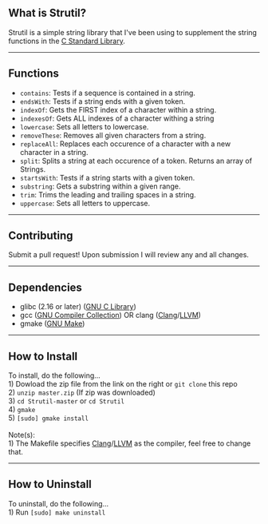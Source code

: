 ## What is Strutil?

  Strutil is a simple string library that I've been using to supplement the string functions in the [C Standard Library][C Standard Library].

***

## Functions
  - `contains`: Tests if a sequence is contained in a string.
  - `endsWith`: Tests if a string ends with a given token.
  - `indexOf`: Gets the FIRST index of a character within a string.
  - `indexesOf`: Gets ALL indexes of a character withing a string
  - `lowercase`: Sets all letters to lowercase.
  - `removeThese`: Removes all given characters from a string.
  - `replaceAll`: Replaces each occurence of a character with a new character in a string.
  - `split`: Splits a string at each occurence of a token. Returns an array of Strings.
  - `startsWith`: Tests if a string starts with a given token.
  - `substring`: Gets a substring within a given range.
  - `trim`: Trims the leading and trailing spaces in a string.
  - `uppercase`: Sets all letters to uppercase.

***

## Contributing
  Submit a pull request! Upon submission I will review any and all changes.

***

## Dependencies
  - glibc (2.16 or later) ([GNU C Library][Glibc])
  - gcc ([GNU Compiler Collection][GCC]) OR clang ([Clang][Clang]/[LLVM][LLVM])
  - gmake ([GNU Make][Gmake])

***

## How to Install
  To install, do the following...<br>
    1) Dowload the zip file from the link on the right or `git clone` this repo<br>
    2) `unzip master.zip` (If zip was downloaded)<br>
    3) `cd Strutil-master` or `cd Strutil`<br>
    4) `gmake`<br>
    5) `[sudo] gmake install`<br><br>
  Note(s):<br>
	1) The Makefile specifies [Clang][Clang]/[LLVM][LLVM] as the compiler, feel free to change that.<br>

***

## How to Uninstall
  To uninstall, do the following...<br>
    1) Run `[sudo] make uninstall`<br>

[C Standard Library]: http://en.wikipedia.org/wiki/C_standard_library
[Glibc]: http://en.wikipedia.org/wiki/GNU_C_Library
[GCC]: http://en.wikipedia.org/wiki/GNU_Compiler_Collection
[Clang]: http://en.wikipedia.org/wiki/Clang
[LLVM]: http://en.wikipedia.org/wiki/LLVM

[Gmake]: http://www.gnu.org/software/make/
